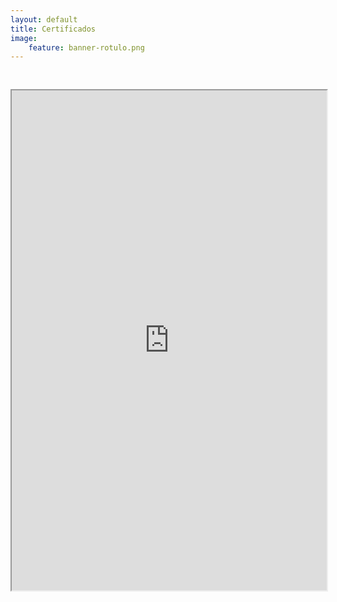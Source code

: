 ```yaml
---
layout: default
title: Certificados
image:
    feature: banner-rotulo.png
---
```


<iframe src="https://drive.google.com/file/d/1BLQnNmk4ScQkuC3LgwJoQg11kY88Wz_R/preview" width="100%" height="800px"  allow="autoplay" style="margin-top: 30px;"></iframe>